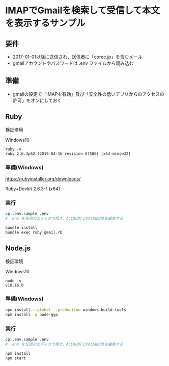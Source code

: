 # IMAPでGmailを検索して受信して本文を表示するサンプル

## 要件
- 2017-01-01以降に送信され、送信者に「corec.jp」を含むメール
- gmailアカウントやパスワードは .env ファイルから読み込む

## 準備
- gmailの設定で「IMAPを有効」及び「安全性の低いアプリからのアクセスの許可」をオンにしておく

## Ruby

検証環境

Windows10

```
ruby -v
ruby 2.6.3p62 (2019-04-16 revision 67580) [x64-mingw32]
```

### 準備(Windows)

<https://rubyinstaller.org/downloads/>

Ruby+Devkit 2.6.3-1 (x64) 

### 実行

```sh
cp .env.sample .env
# .env を任意のエディタで開き、ACCOUNTとPASSWORDを編集する

bundle install
bundle exec ruby gmail.rb
```

## Node.js

検証環境

Windows10

```
node -v
v10.16.0
```

### 準備(Windows)

```sh
npm install --global --production windows-build-tools
npm install -g node-gyp
```

### 実行

```sh
cp .env.sample .env
# .env を任意のエディタで開き、ACCOUNTとPASSWORDを編集する

npm install
npm start
```